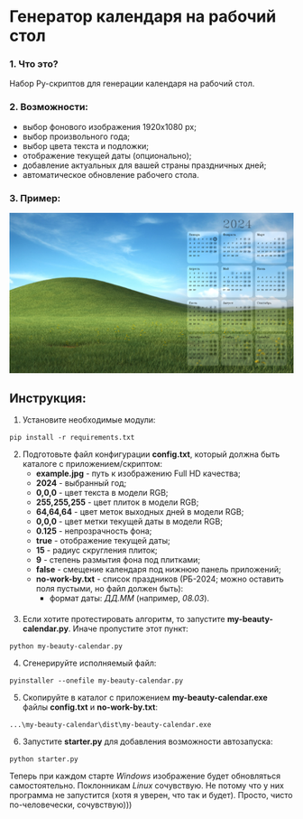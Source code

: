 # Генератор календаря на рабочий стол

### 1. Что это?
Набор Py-скриптов для генерации календаря на рабочий стол.

### 2. Возможности:
- выбор фонового изображения 1920х1080 px;
- выбор произвольного года;
- выбор цвета текста и подложки;
- отображение текущей даты (опционально);
- добавление актуальных для вашей страны праздничных дней;
- автоматическое обновление рабочего стола.

### 3. Пример:
![Результат](/other/calendar-2024.png)

## Инструкция:
1. Установите необходимые модули:

```shell
pip install -r requirements.txt
```

2. Подготовьте файл конфигурации **config.txt**, который должна быть каталоге с приложением/скриптом:
    - **example.jpg** - путь к изображению Full HD качества;
    - **2024** - выбранный год;
    - **0,0,0** - цвет текста в модели RGB;
    - **255,255,255** - цвет плиток в модели RGB;
    - **64,64,64** - цвет меток выходных дней в модели RGB;
    - **0,0,0** - цвет метки текущей даты в модели RGB;
    - **0.125** - непрозрачность фона;
    - **true** - отображение текущей даты;
    - **15** - радиус скругления плиток;
    - **9** - степень размытия фона под плитками;
    - **false** - смещение календаря под нижнюю панель приложений;
    - **no-work-by.txt** - список праздников (РБ-2024; можно оставить поля пустыми, но файл должен быть):
      - формат даты: *ДД.ММ* (например, *08.03*).
#### 

3. Если хотите протестировать алгоритм, то запустите **my-beauty-calendar.py**. Иначе пропустите этот пункт:
```shell
python my-beauty-calendar.py
```

4. Сгенерируйте исполняемый файл:
```shell
pyinstaller --onefile my-beauty-calendar.py
``` 

5. Скопируйте в каталог с приложением **my-beauty-calendar.exe** файлы **config.txt** и **no-work-by.txt**:
```
...\my-beauty-calendar\dist\my-beauty-calendar.exe
```

6. Запустите **starter.py** для добавления возможности автозапуска:
```shell
python starter.py
```

Теперь при каждом старте *Windows* изображение будет обновляться самостоятельно.
Поклонникам *Linux* сочувствую. Не потому что у них программа не запустится (хотя я уверен, что так и будет). Просто, чисто по-человечески, сочувствую))) 
